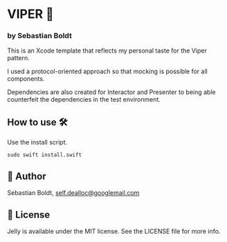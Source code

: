 # VIPER 🐍

### by Sebastian Boldt

This is an Xcode template that reflects my personal taste for the Viper pattern.

I used a protocol-oriented approach so that mocking is possible for all components.

Dependencies are also created for Interactor and Presenter to being able counterfeit the dependencies in the test environment.

## How to use 🛠

Use the install script.

```sudo swift install.swift```

## 🤖 Author

Sebastian Boldt, self.dealloc@googlemail.com

## 📄 License

Jelly is available under the MIT license. See the LICENSE file for more info.


